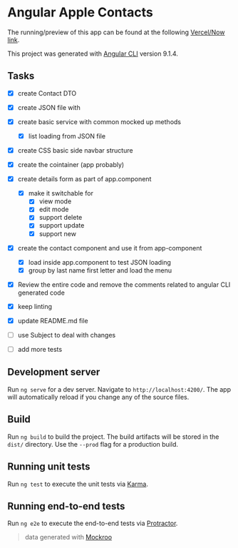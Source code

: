 # Angular Apple Contacts

The running/preview of this app can be found at the following [Vercel/Now link](https://ng-apple-contacts.now.sh/).

This project was generated with [Angular CLI](https://github.com/angular/angular-cli) version 9.1.4.

## Tasks
- [x] create Contact DTO
- [x] create JSON file with 
- [x] create basic service with common mocked up methods
  - [x] list loading from JSON file 
- [x] create CSS basic side navbar structure
- [x] create the cointainer (app probably)
- [x] create details form as part of app.component
  - [x] make it switchable for
    - [x] view mode
    - [x] edit mode
    - [x] support delete
    - [x] support update
    - [x] support new
- [x] create the contact component and use it from app-component
  - [x] load inside app.component to test JSON loading
  - [x] group by last name first letter and load the menu
- [x] Review the entire code and remove the comments related to angular CLI generated code
- [x] keep linting
- [x] update README.md file
- [ ] use Subject to deal with changes
- [ ] add more tests



## Development server

Run `ng serve` for a dev server. Navigate to `http://localhost:4200/`. The app will automatically reload if you change any of the source files.

## Build

Run `ng build` to build the project. The build artifacts will be stored in the `dist/` directory. Use the `--prod` flag for a production build.

## Running unit tests

Run `ng test` to execute the unit tests via [Karma](https://karma-runner.github.io).

## Running end-to-end tests

Run `ng e2e` to execute the end-to-end tests via [Protractor](http://www.protractortest.org/).

>
> data generated with [Mockroo](https://mockaroo.com/)
>